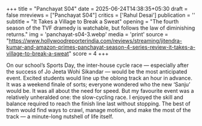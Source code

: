 +++
title = "Panchayat S04"
date = 2025-06-24T14:38:35+05:30
draft = false
mreviews = ["Panchayat S04"]
critics = ['Rahul Desai']
publication = ''
subtitle = "It Takes a Village to Break a Sweat"
opening = "The fourth season of the TVF dramedy is watchable, but follows the law of diminishing returns."
img = 'panchayat-s04-3.webp'
media = 'print'
source = "https://www.hollywoodreporterindia.com/reviews/streaming/jitendra-kumar-and-amazon-primes-panchayat-season-4-series-review-it-takes-a-village-to-break-a-sweat"
score = 4
+++

On our school’s Sports Day, the inter-house cycle race — especially after the success of Jo Jeeta Wohi Sikandar — would be the most anticipated event. Excited students would line up the oblong track an hour in advance. It was a weekend finale of sorts; everyone wondered who the new ‘Sanju’ would be. It was all about the need for speed. But my favourite event was a relatively unheralded one: the slow-cycling race. I enjoyed the skill and balance required to reach the finish line last without stopping. The best of them would find ways to crawl, manage motion, and make the most of the track — a minute-long nutshell of life itself.
